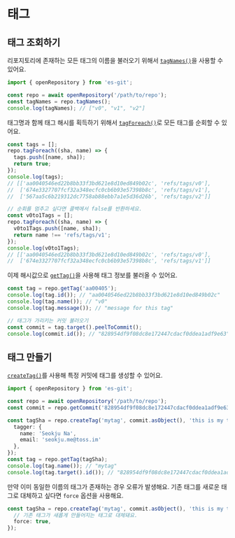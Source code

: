 # 태그

## 태그 조회하기

리포지토리에 존재하는 모든 태그의 이름을 불러오기 위해서 [`tagNames()`](../reference/Repository/Methods/tagNames.md)을 사용할 수 있어요.

```ts
import { openRepository } from 'es-git';

const repo = await openRepository('/path/to/repo');
const tagNames = repo.tagNames();
console.log(tagNames); // ["v0", "v1", "v2"] 
```

태그명과 함께 태그 해시를 획득하기 위해서 [`tagForeach()`](../reference/Repository/Methods/tagForeach.md)로 모든 태그를 순회할 수 있어요.

```ts
const tags = [];
repo.tagForeach((sha, name) => {
  tags.push([name, sha]);
  return true;
});
console.log(tags);
// [['aa0040546ed22b8bb33f3bd621e8d10ed849b02c', 'refs/tags/v0'],
//  ['674e3327707fcf32a348ecfc0cb6b93e57398b8c', 'refs/tags/v1'],
//  ['567aa5c6b219312dc7758ab88ebb7a1e5d36d26b', 'refs/tags/v2']]

// 순회를 멈추고 싶다면 콜백에서 false를 반환하세요.
const v0to1Tags = [];
repo.tagForeach((sha, name) => {
  v0to1Tags.push([name, sha]);
  return name !== 'refs/tags/v1';
});
console.log(v0to1Tags);
// [['aa0040546ed22b8bb33f3bd621e8d10ed849b02c', 'refs/tags/v0'],
//  ['674e3327707fcf32a348ecfc0cb6b93e57398b8c', 'refs/tags/v1']]
```

이제 해시값으로 [`getTag()`](../reference/Repository/Methods/getTag.md)을 사용해 태그 정보를 불러올 수 있어요.

```ts
const tag = repo.getTag('aa00405');
console.log(tag.id()); // "aa0040546ed22b8bb33f3bd621e8d10ed849b02c"
console.log(tag.name()); // "v0"
console.log(tag.message()); // "message for this tag"

// 태그가 가리키는 커밋 불러오기
const commit = tag.target().peelToCommit();
console.log(commit.id()); // "828954df9f08dc8e172447cdacf0ddea1adf9e63"
```

## 태그 만들기

[`createTag()`](../reference/Repository/Methods/createTag.md)를 사용해 특정 커밋에 태그를 생성할 수 있어요.

```ts
import { openRepository } from 'es-git';

const repo = await openRepository('/path/to/repo');
const commit = repo.getCommit('828954df9f08dc8e172447cdacf0ddea1adf9e63');

const tagSha = repo.createTag('mytag', commit.asObject(), 'this is my tag', {
  tagger: {
    name: 'Seokju Na',
    email: 'seokju.me@toss.im'
  },
});
const tag = repo.getTag(tagSha);
console.log(tag.name()); // "mytag"
console.log(tag.target().id()); // "828954df9f08dc8e172447cdacf0ddea1adf9e63"
```

만약 이미 동일한 이름의 태그가 존재하는 경우 오류가 발생해요. 기존 태그를 새로운 태그로 대체하고 싶다면 `force` 옵션을 사용해요.

```ts
const tagSha = repo.createTag('mytag', commit.asObject(), 'this is my tag', {
  // 기존 태그가 새롭게 만들어지는 태그로 대체돼요.
  force: true,
});
```
